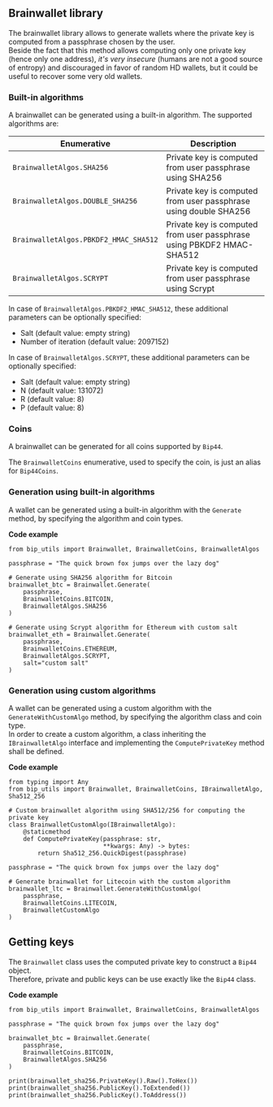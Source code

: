 ## Brainwallet library

The brainwallet library allows to generate wallets where the private key is computed from a passphrase chosen by the user.\
Beside the fact that this method allows computing only one private key (hence only one address), _it's very insecure_ (humans are not a good source of entropy) and discouraged in favor of random HD wallets, but it could be useful to recover some very old wallets.

### Built-in algorithms

A brainwallet can be generated using a built-in algorithm. The supported algorithms are:

|Enumerative|Description|
|---|---|
|`BrainwalletAlgos.SHA256`|Private key is computed from user passphrase using SHA256|
|`BrainwalletAlgos.DOUBLE_SHA256`|Private key is computed from user passphrase using double SHA256|
|`BrainwalletAlgos.PBKDF2_HMAC_SHA512`|Private key is computed from user passphrase using PBKDF2 HMAC-SHA512|
|`BrainwalletAlgos.SCRYPT`|Private key is computed from user passphrase using Scrypt|

In case of `BrainwalletAlgos.PBKDF2_HMAC_SHA512`, these additional parameters can be optionally specified:

- Salt (default value: empty string)
- Number of iteration (default value: 2097152)

In case of `BrainwalletAlgos.SCRYPT`, these additional parameters can be optionally specified:

- Salt (default value: empty string)
- N (default value: 131072)
- R (default value: 8)
- P (default value: 8)

### Coins

A brainwallet can be generated for all coins supported by `Bip44`.

The `BrainwalletCoins` enumerative, used to specify the coin, is just an alias for `Bip44Coins`.

### Generation using built-in algorithms

A wallet can be generated using a built-in algorithm with the `Generate` method, by specifying the algorithm and coin types.

**Code example**

    from bip_utils import Brainwallet, BrainwalletCoins, BrainwalletAlgos

    passphrase = "The quick brown fox jumps over the lazy dog"

    # Generate using SHA256 algorithm for Bitcoin
    brainwallet_btc = Brainwallet.Generate(
        passphrase,
        BrainwalletCoins.BITCOIN,
        BrainwalletAlgos.SHA256
    )

    # Generate using Scrypt algorithm for Ethereum with custom salt
    brainwallet_eth = Brainwallet.Generate(
        passphrase,
        BrainwalletCoins.ETHEREUM,
        BrainwalletAlgos.SCRYPT,
        salt="custom salt"
    )

### Generation using custom algorithms

A wallet can be generated using a custom algorithm with the `GenerateWithCustomAlgo` method, by specifying the algorithm class and coin type.\
In order to create a custom algorithm, a class inheriting the `IBrainwalletAlgo` interface and implementing the `ComputePrivateKey` method shall be defined.

**Code example**

    from typing import Any
    from bip_utils import Brainwallet, BrainwalletCoins, IBrainwalletAlgo, Sha512_256

    # Custom brainwallet algorithm using SHA512/256 for computing the private key
    class BrainwalletCustomAlgo(IBrainwalletAlgo):
        @staticmethod
        def ComputePrivateKey(passphrase: str,
                              **kwargs: Any) -> bytes:
            return Sha512_256.QuickDigest(passphrase)

    passphrase = "The quick brown fox jumps over the lazy dog"

    # Generate brainwallet for Litecoin with the custom algorithm
    brainwallet_ltc = Brainwallet.GenerateWithCustomAlgo(
        passphrase,
        BrainwalletCoins.LITECOIN,
        BrainwalletCustomAlgo
    )

## Getting keys

The `Brainwallet` class uses the computed private key to construct a `Bip44` object.\
Therefore, private and public keys can be use exactly like the `Bip44` class.

**Code example**

    from bip_utils import Brainwallet, BrainwalletCoins, BrainwalletAlgos

    passphrase = "The quick brown fox jumps over the lazy dog"

    brainwallet_btc = Brainwallet.Generate(
        passphrase,
        BrainwalletCoins.BITCOIN,
        BrainwalletAlgos.SHA256
    )

    print(brainwallet_sha256.PrivateKey().Raw().ToHex())
    print(brainwallet_sha256.PublicKey().ToExtended())
    print(brainwallet_sha256.PublicKey().ToAddress())
